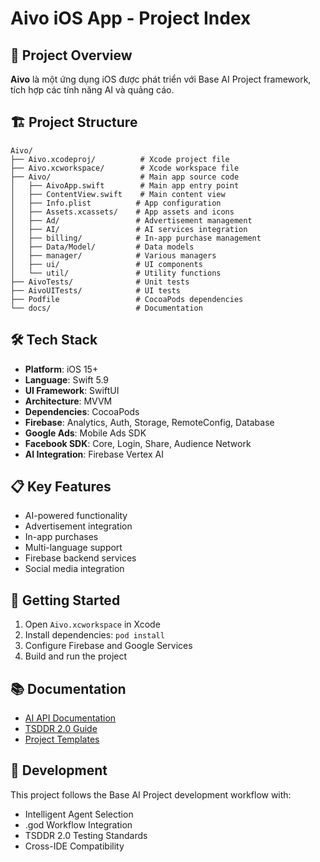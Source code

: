 # Aivo iOS App - Project Index

## 📱 Project Overview

**Aivo** là một ứng dụng iOS được phát triển với Base AI Project framework, tích hợp các tính năng AI và quảng cáo.

## 🏗️ Project Structure

```
Aivo/
├── Aivo.xcodeproj/          # Xcode project file
├── Aivo.xcworkspace/        # Xcode workspace file
├── Aivo/                    # Main app source code
│   ├── AivoApp.swift        # Main app entry point
│   ├── ContentView.swift    # Main content view
│   ├── Info.plist          # App configuration
│   ├── Assets.xcassets/    # App assets and icons
│   ├── Ad/                 # Advertisement management
│   ├── AI/                 # AI services integration
│   ├── billing/            # In-app purchase management
│   ├── Data/Model/         # Data models
│   ├── manager/            # Various managers
│   ├── ui/                 # UI components
│   └── util/               # Utility functions
├── AivoTests/              # Unit tests
├── AivoUITests/            # UI tests
├── Podfile                 # CocoaPods dependencies
└── docs/                   # Documentation
```

## 🛠️ Tech Stack

- **Platform**: iOS 15+
- **Language**: Swift 5.9
- **UI Framework**: SwiftUI
- **Architecture**: MVVM
- **Dependencies**: CocoaPods
- **Firebase**: Analytics, Auth, Storage, RemoteConfig, Database
- **Google Ads**: Mobile Ads SDK
- **Facebook SDK**: Core, Login, Share, Audience Network
- **AI Integration**: Firebase Vertex AI

## 📋 Key Features

- AI-powered functionality
- Advertisement integration
- In-app purchases
- Multi-language support
- Firebase backend services
- Social media integration

## 🚀 Getting Started

1. Open `Aivo.xcworkspace` in Xcode
2. Install dependencies: `pod install`
3. Configure Firebase and Google Services
4. Build and run the project

## 📚 Documentation

- [AI API Documentation](docs/AI-API_Docs.md)
- [TSDDR 2.0 Guide](docs/TSDDR-2.0-Guide.md)
- [Project Templates](docs/templates/)

## 🔧 Development

This project follows the Base AI Project development workflow with:
- Intelligent Agent Selection
- .god Workflow Integration
- TSDDR 2.0 Testing Standards
- Cross-IDE Compatibility
